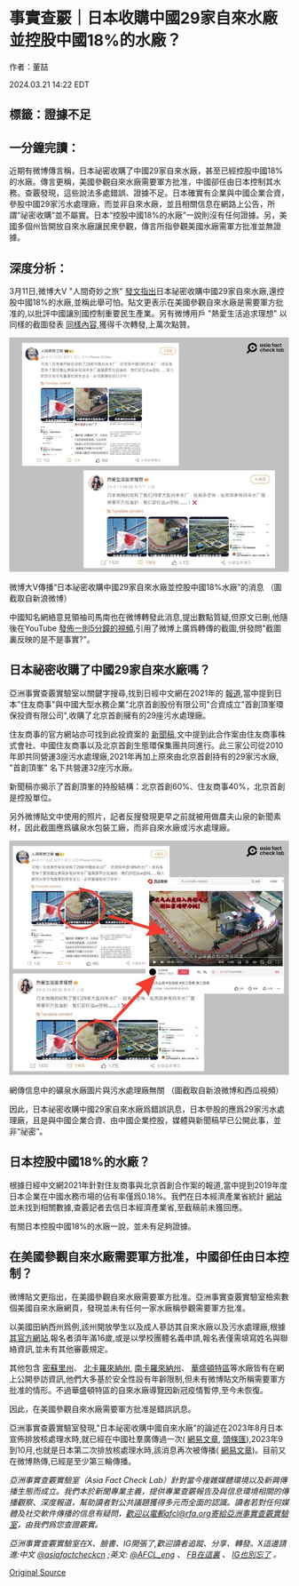 # 事實查覈｜日本收購中國29家自來水廠並控股中國18%的水廠？

作者：董喆

2024.03.21 14:22 EDT

## 標籤：證據不足

## 一分鐘完讀：

近期有微博傳言稱，日本祕密收購了中國29家自來水廠，甚至已經控股中國18%的水廠。傳言更稱，美國參觀自來水廠需要軍方批准，中國卻任由日本控制其水務。查覈發現，這些說法多處錯誤、證據不足。日本確實有企業與中國企業合資，參股中國29家污水處理廠，而並非自來水廠，並且相關信息在網路上公告，所謂“祕密收購”並不屬實。日本“控股中國18%的水廠”一說則沒有任何證據。另，美國多個州皆開放自來水廠讓民衆參觀，傳言所指參觀美國水廠需軍方批准並無證據。

## 深度分析：

3月11日,微博大V "人間奇妙之旅" [發文指出](https://archive.ph/WD421)日本祕密收購中國29家自來水廠,還控股中國18%的水廠,並稱此舉可怕。貼文更表示在美國參觀自來水廠是需要軍方批准的,以批評中國讓別國控制重要民生產業。另有微博用戶 "熱愛生活追求理想" 以同樣的截圖發表 [同樣內容](https://archive.ph/8p5e0),獲得千次轉發,上萬次點贊。

![組圖1.jpg](images/TQE4YBKEDV5QAD3XD73XVEH5SY.jpg)

微博大V傳播“日本祕密收購中國29家自來水廠並控股中國18%水廠”的消息 （圖截取自新浪微博）

中國知名網絡意見領袖司馬南也在微博轉發此消息,提出數點質疑,但原文已刪,他隨後在YouTube [發佈一則5分鐘的視頻](https://www.youtube.com/watch?v=q8_V6rDSbjY&ab_channel=%E5%8F%B8%E9%A9%AC%E5%8D%97),引用了微博上廣爲轉傳的截圖,併發問"截圖裏反映的是不是事實?"。

## 日本祕密收購了中國29家自來水廠嗎？

亞洲事實查覈實驗室以關鍵字搜尋,找到日經中文網在2021年的 [報道](https://zh.cn.nikkei.com/industry/manufacturing/47045-2021-12-21-05-00-40.html),當中提到日本"住友商事"與中國大型水務企業"北京首創股份有限公司"合資成立"首創頂峯環保投資有限公司",收購了北京首創擁有的29座污水處理廠。

住友商事的官方網站亦可找到此投資案的 [新聞稿](https://archive.ph/nFIG6),文中提到此合作案由住友商事株式會社、中國住友商事以及北京首創生態環保集團共同進行。此三家公司從2010年即共同營運3座污水處理廠,2021年再加上原來由北京首創持有的29家污水廠, "首創頂峯" 名下共營運32座污水廠。

新聞稿亦揭示了首創頂峯的持股結構：北京首創60%、住友商事40%，北京首創是控股單位。

另外微博貼文中使用的照片，記者反搜發現更早之前就被用做農夫山泉的新聞素材，因此截圖應爲礦泉水包裝工廠，而非自來水廠或污水處理廠。

![組圖2.jpg](images/JPH463P4QHKZYA7RAJJP5JRCZ4.jpg)

網傳信息中的礦泉水廠圖片與污水處理廠無關 （圖截取自新浪微博和西瓜視頻）

因此，日本祕密收購中國29家自來水廠爲錯誤訊息，日本參股的應爲29家污水處理廠，且是與中國企業合資、由中國企業控股，媒體與新聞稿早已公開此事，並非“祕密”。

## 日本控股中國18%的水廠？

根據日經中文網2021年針對住友商事與北京首創合作案的報道,當中提到2019年度日本企業在中國水務市場的佔有率僅爲0.18%。我們在日本經濟產業省統計 [網站](https://www.meti.go.jp/statistics/index.html)並未找到相關數據,查覈記者去信日本經濟產業省,至截稿前未獲回應。

有關日本控股中國18%的水廠一說，並未有足夠證據。

## 在美國參觀自來水廠需要軍方批准，中國卻任由日本控制？

微博貼文更指出，在美國參觀自來水廠需要軍方批准。亞洲事實查覈實驗室檢索數個美國自來水廠網頁，發現並未有任何一家水廠稱參觀需要軍方批准。

以美國田納西州爲例,該州開放學生以及成人蔘訪其自來水廠以及污水處理廠,根據 [其官方網站](https://www.nashville.gov/departments/water/about-us/tours),報名者須年滿16歲,或是以學校團體名義申請,報名表僅需填寫姓名與聯絡資訊,並未有其他審覈規定。

其他包含 [密蘇里州](https://www.kcwater.us/education/tours/)、 [北卡羅來納州](https://raleighnc.gov/water-and-sewer/services/water-wastewater-treatment-plant-tours), [南卡羅來納州](https://www.charlestonwater.com/469/Plant-Tours)、 [華盛頓特區](https://www.dcwater.com/whats-going-on/tours)等水廠皆有在網上公開參訪資訊,他們大多基於安全性設有年齡限制,但未有微博貼文所稱需要軍方批准的情形。不過華盛頓特區的自來水廠導覽因新冠疫情暫停,至今未恢復。

因此，在美國參觀自來水廠需要軍方批准是錯誤訊息。

亞洲事實查覈實驗室發現,"日本祕密收購中國自來水廠"的論述在2023年8月日本宣佈排放核處理水時,就已經在中國社羣廣傳過一次( [網易文章](https://www.163.com/dy/article/ICTSTC7T055331GT.html), [頭條匯](https://min.news/zh-hant/world/f3896d7911516abbe7884ae63ff987a2.html)),2023年9到10月,也就是日本第二次排放核處理水時,該消息再次被傳播( [網易文章](https://m.163.com/dy/article/IGBPB2C70552ZPDP.html))。目前又在微博熱傳,已經是至少第三輪傳播。

*亞洲事實查覈實驗室（Asia Fact Check Lab）針對當今複雜媒體環境以及新興傳播生態而成立。我們本於新聞專業主義，提供專業查覈報告及與信息環境相關的傳播觀察、深度報道，幫助讀者對公共議題獲得多元而全面的認識。讀者若對任何媒體及社交軟件傳播的信息有疑問，歡迎以電郵afcl@rfa.org寄給亞洲事實查覈實驗室，由我們爲您查證覈實。*

*亞洲事實查覈實驗室在X、臉書、IG開張了,歡迎讀者追蹤、分享、轉發。X這邊請進:中文*  [*@asiafactcheckcn*](https://twitter.com/asiafactcheckcn)  *;英文:*  [*@AFCL\_eng*](https://twitter.com/AFCL_eng)  *、*  [*FB在這裏*](https://www.facebook.com/asiafactchecklabcn)  *、*  [*IG也別忘了*](https://www.instagram.com/asiafactchecklab/)  *。*



[Original Source](https://www.rfa.org/mandarin/shishi-hecha/hc-03212024142239.html)
